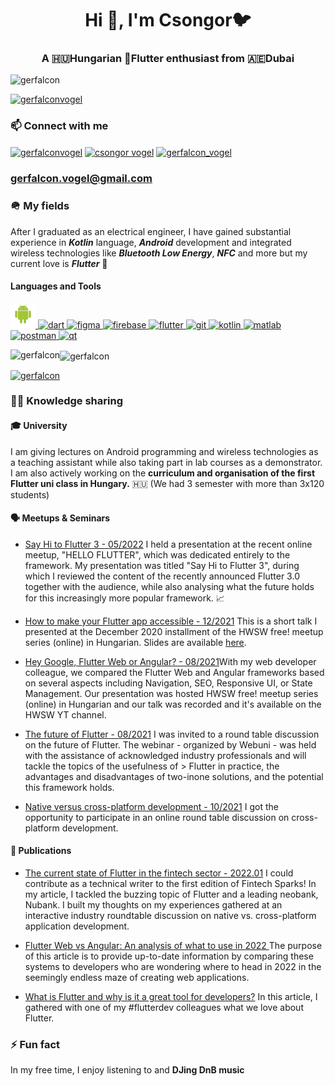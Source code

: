 <h1 align="center">Hi 👋, I'm Csongor🐦</h1>
<h3 align="center">A 🇭🇺Hungarian 💙Flutter enthusiast from 🇦🇪Dubai</h3>

<p align="left"> <img src="https://komarev.com/ghpvc/?username=gerfalcon&label=Profile%20views&color=0e75b6&style=flat" alt="gerfalcon" /> </p>

<p align="left"> <a href="https://twitter.com/gerfalconvogel" target="blank"><img src="https://img.shields.io/twitter/follow/gerfalconvogel?logo=twitter&style=for-the-badge" alt="gerfalconvogel"/></a> </p>



<h3 align="left">📫 Connect with me</h3>
<p align="left">
<a href="https://twitter.com/gerfalconvogel" target="blank"><img align="center" src="https://raw.githubusercontent.com/rahuldkjain/github-profile-readme-generator/master/src/images/icons/Social/twitter.svg" alt="gerfalconvogel" height="30" width="40" /></a>
<a href="https://linkedin.com/in/csongorvogel" target="blank"><img align="center" src="https://raw.githubusercontent.com/rahuldkjain/github-profile-readme-generator/master/src/images/icons/Social/linked-in-alt.svg" alt="csongor vogel" height="30" width="40" /></a>
<a href="https://instagram.com/gerfalcon_vogel" target="blank"><img align="center" src="https://raw.githubusercontent.com/rahuldkjain/github-profile-readme-generator/master/src/images/icons/Social/instagram.svg" alt="gerfalcon_vogel" height="30" width="40" /></a>
</p>


### gerfalcon.vogel@gmail.com

### 🪖 My fields
After I graduated as an electrical engineer, I have gained substantial experience in ***Kotlin*** language, ***Android*** development and integrated wireless technologies like ***Bluetooth Low Energy***, ***NFC*** and more but my current love is ***Flutter*** 💙

<h4 align="left">Languages and Tools</h3>
<p align="left"> <a href="https://developer.android.com" target="_blank" rel="noreferrer"> <img src="https://raw.githubusercontent.com/devicons/devicon/master/icons/android/android-original-wordmark.svg" alt="android" width="40" height="40"/> </a> <a href="https://dart.dev" target="_blank" rel="noreferrer"> <img src="https://www.vectorlogo.zone/logos/dartlang/dartlang-icon.svg" alt="dart" width="40" height="40"/> </a> <a href="https://www.figma.com/" target="_blank" rel="noreferrer"> <img src="https://www.vectorlogo.zone/logos/figma/figma-icon.svg" alt="figma" width="40" height="40"/> </a> <a href="https://firebase.google.com/" target="_blank" rel="noreferrer"> <img src="https://www.vectorlogo.zone/logos/firebase/firebase-icon.svg" alt="firebase" width="40" height="40"/> </a> <a href="https://flutter.dev" target="_blank" rel="noreferrer"> <img src="https://www.vectorlogo.zone/logos/flutterio/flutterio-icon.svg" alt="flutter" width="40" height="40"/> </a> <a href="https://git-scm.com/" target="_blank" rel="noreferrer"> <img src="https://www.vectorlogo.zone/logos/git-scm/git-scm-icon.svg" alt="git" width="40" height="40"/> </a> <a href="https://kotlinlang.org" target="_blank" rel="noreferrer"> <img src="https://www.vectorlogo.zone/logos/kotlinlang/kotlinlang-icon.svg" alt="kotlin" width="40" height="40"/> </a> <a href="https://www.mathworks.com/" target="_blank" rel="noreferrer"> <img src="https://upload.wikimedia.org/wikipedia/commons/2/21/Matlab_Logo.png" alt="matlab" width="40" height="40"/> </a> <a href="https://postman.com" target="_blank" rel="noreferrer"> <img src="https://www.vectorlogo.zone/logos/getpostman/getpostman-icon.svg" alt="postman" width="40" height="40"/> </a> <a href="https://www.qt.io/" target="_blank" rel="noreferrer"> <img src="https://upload.wikimedia.org/wikipedia/commons/0/0b/Qt_logo_2016.svg" alt="qt" width="40" height="40"/> </a> </p>

<p><img align="left" src="https://github-readme-stats.vercel.app/api/top-langs?username=gerfalcon&show_icons=true&locale=en&layout=compact" alt="gerfalcon" /></p>

<p><img align="center" src="https://github-readme-streak-stats.herokuapp.com/?user=gerfalcon&" alt="gerfalcon" /></p>
<p align="left"> <a href="https://github.com/ryo-ma/github-profile-trophy"><img src="https://github-profile-trophy.vercel.app/?username=gerfalcon&theme=onedark&row=1&column=8" alt="gerfalcon" /></a> </p>

### 👨‍🏫  Knowledge sharing
#### 🎓 University 
I am giving lectures on Android programming and wireless technologies as a teaching assistant while also taking part in lab courses as a demonstrator. I am also actively working on the **curriculum and organisation of the first Flutter uni class in Hungary.** 🇭🇺  (We had 3 semester with more than 3x120 students)

#### 🗣️ Meetups & Seminars
- [Say Hi to Flutter 3 - 05/2022](https://www.youtube.com/watch?v=cqMJhWSlEAw&t=3s&ab_channel=HWSW)
I held a presentation at the recent online meetup, "HELLO FLUTTER", which was dedicated entirely to the framework.
‍My presentation was titled "Say Hi to Flutter 3", during which I reviewed the content of the recently announced Flutter 3.0 together with the audience, while also analysing what the future holds for this increasingly more popular framework. 📈

- [How to make your Flutter app accessible - 12/2021](https://youtu.be/VGfzT_AuVPI?t=3240)
This is a short talk I presented at the December 2020 installment of the HWSW free! meetup series (online) in Hungarian.
Slides are available [here](https://speakerdeck.com/gerfalcon/how-to-make-your-flutter-app-accessible).

- [Hey Google, Flutter Web or Angular? - 08/2021](https://youtu.be/MQ7wdwjABHs?t=1787)With my web developer colleague, we compared the Flutter Web and Angular frameworks based on several aspects including Navigation, SEO, Responsive UI, or State Management.
Our presentation was hosted HWSW free! meetup series (online) in Hungarian and our talk was recorded and it's available on the HWSW YT channel.

- [The future of Flutter - 08/2021](https://youtu.be/YV5csJu-8qk)
I was invited to a round table discussion on the future of Flutter.
The webinar - organized by Webuni - was held with the assistance of acknowledged industry professionals and will tackle the topics of the usefulness of > Flutter in practice, the advantages and disadvantages of two-inone solutions, and the potential this framework holds.

- [Native versus cross-platform development - 10/2021](https://youtu.be/uMzdXnu0lyQ)
I got the opportunity to participate in an online round table discussion on cross-platform development.

#### 📝 Publications
- [The current state of Flutter in the fintech sector - 2022.01](https://sparks.fintechvilaga.hu/202201)
I could contribute as a technical writer to the first edition of Fintech Sparks!
In my article, I tackled the buzzing topic of Flutter and a leading neobank, Nubank.
I built my thoughts on my experiences gathered at an interactive industry roundtable discussion on native
vs. cross-platform application development.

- [Flutter Web vs Angular: An analysis of what to use in 2022 ](https://www.ffnext.io/blog/flutter-web-vs-angular-a-comprehensive-analysis-of-what-to-use-in-2022) 
The purpose of this article is to provide up-to-date information by comparing these systems to developers
who are wondering where to head in 2022 in the seemingly endless maze of creating web applications.

- [What is Flutter and why is it a great tool for developers?](https://www.ffnext.io/blog/what-is-flutter-and-why-is-it-a-great-tool-for-developers)
In this article, I gathered with one of my #flutterdev colleagues what we love about Flutter. 

### ⚡ Fun fact
In my free time, I enjoy listening to and **DJing DnB music**
